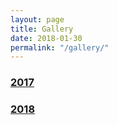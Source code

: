 ```yaml
---
layout: page
title: Gallery
date: 2018-01-30
permalink: "/gallery/"
---
```


### [2017](/gallery/2017)
### [2018](/)
